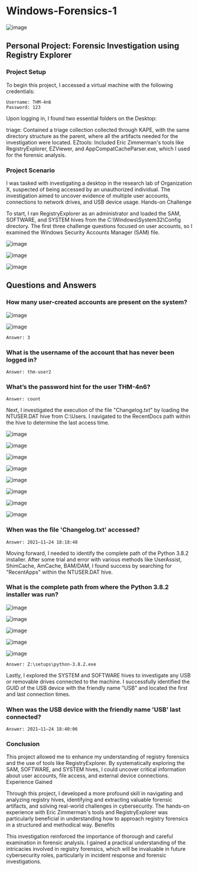# Windows-Forensics-1

![image](https://github.com/user-attachments/assets/0b1d5390-c295-40e8-9689-8aacdc83be21)

## Personal Project: Forensic Investigation using Registry Explorer

### Project Setup

To begin this project, I accessed a virtual machine with the following credentials:

    Username: THM-4n6
    Password: 123

Upon logging in, I found two essential folders on the Desktop:

  triage: Contained a triage collection collected through KAPE, with the same directory structure as the parent, where all the artifacts needed for the investigation were located.
  EZtools: Included Eric Zimmerman's tools like RegistryExplorer, EZViewer, and AppCompatCacheParser.exe, which I used for the forensic analysis.

### Project Scenario

I was tasked with investigating a desktop in the research lab of Organization X, suspected of being accessed by an unauthorized individual. The investigation aimed to uncover evidence of multiple user accounts, connections to network drives, and USB device usage.
Hands-on Challenge

To start, I ran RegistryExplorer as an administrator and loaded the SAM, SOFTWARE, and SYSTEM hives from the C:\Windows\System32\Config directory. The first three challenge questions focused on user accounts, so I examined the Windows Security Accounts Manager (SAM) file.

![image](https://github.com/user-attachments/assets/0cf85a1b-65e1-43c2-93fd-e2ab41e69c75)

![image](https://github.com/user-attachments/assets/a99f1c54-5331-4154-94ac-c2fba8d15eb8)

![image](https://github.com/user-attachments/assets/feafa7d6-0d56-436a-8b36-ef2547bbf7a5)

## Questions and Answers

### How many user-created accounts are present on the system?

![image](https://github.com/user-attachments/assets/8e105545-a5c1-483f-af8a-df20852df3b5)


![image](https://github.com/user-attachments/assets/76f85ae2-f024-4fab-8422-0d24dd2aa1c1)

    Answer: 3

### What is the username of the account that has never been logged in?

    Answer: thm-user2

### What’s the password hint for the user THM-4n6?

    Answer: count

Next, I investigated the execution of the file "Changelog.txt" by loading the NTUSER.DAT hive from C:\Users<username>. I navigated to the RecentDocs path within the hive to determine the last access time.

![image](https://github.com/user-attachments/assets/9bf32bbd-19d9-4deb-9ad3-fb15902a1dc1)

![image](https://miro.medium.com/v2/resize:fit:1400/format:webp/1*OxxcTcjzNRjVcDh556gIFA.png)

![image](https://github.com/user-attachments/assets/74774250-35d2-4672-9cd3-c17ce74e6c8b)


![image](https://github.com/user-attachments/assets/506cb450-c6e0-43fc-98d8-5b0990706764)

![image](https://github.com/user-attachments/assets/a8797e67-683d-45f3-a9fe-7fc30068d69f)

![image](https://github.com/user-attachments/assets/b2aead60-6f04-4023-832a-56d3c0cfbf5c)


![image](https://github.com/user-attachments/assets/25584ad8-b09b-41df-8c25-9a8867b97bfa)

![image](https://github.com/user-attachments/assets/51ba73b5-74ea-4c8b-9490-65f26c20d97a)

### When was the file 'Changelog.txt' accessed?

    Answer: 2021–11–24 18:18:48

Moving forward, I needed to identify the complete path of the Python 3.8.2 installer. After some trial and error with various methods like UserAssist, ShimCache, AmCache, BAM/DAM, I found success by searching for "RecentApps" within the NTUSER.DAT hive.

### What is the complete path from where the Python 3.8.2 installer was run?

![image](https://github.com/user-attachments/assets/c6b4fd77-896b-4ea1-8d18-1adc8955a8df)

![image](https://github.com/user-attachments/assets/6d8ba4e7-3148-4ae7-a8c0-17b18415af3a)

![image](https://github.com/user-attachments/assets/9749fb68-950f-42fa-94fe-a75e26d150f2)

![image](https://github.com/user-attachments/assets/dbe855f4-5288-491a-ac04-22f806ef38ce)

![image](https://github.com/user-attachments/assets/324faa00-1f08-41da-8b3b-95e4809e8207)

    Answer: Z:\setups\python-3.8.2.exe

Lastly, I explored the SYSTEM and SOFTWARE hives to investigate any USB or removable drives connected to the machine. I successfully identified the GUID of the USB device with the friendly name "USB" and located the first and last connection times.

### When was the USB device with the friendly name 'USB' last connected?
    Answer: 2021–11–24 18:40:06

### Conclusion

This project allowed me to enhance my understanding of registry forensics and the use of tools like RegistryExplorer. By systematically exploring the SAM, SOFTWARE, and SYSTEM hives, I could uncover critical information about user accounts, file access, and external device connections.
Experience Gained

Through this project, I developed a more profound skill in navigating and analyzing registry hives, identifying and extracting valuable forensic artifacts, and solving real-world challenges in cybersecurity. The hands-on experience with Eric Zimmerman's tools and RegistryExplorer was particularly beneficial in understanding how to approach registry forensics in a structured and methodical way.
Benefits

This investigation reinforced the importance of thorough and careful examination in forensic analysis. I gained a practical understanding of the intricacies involved in registry forensics, which will be invaluable in future cybersecurity roles, particularly in incident response and forensic investigations.


